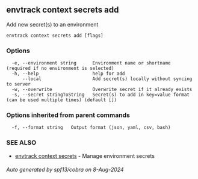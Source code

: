 ## envtrack context secrets add

Add new secret(s) to an environment

```
envtrack context secrets add [flags]
```

### Options

```
  -e, --environment string      Environment name or shortname (required if no environment is selected)
  -h, --help                    help for add
      --local                   Add secret(s) locally without syncing to server
  -w, --overwrite               Overwrite secret if it already exists
  -s, --secret stringToString   Secret(s) to add in key=value format (can be used multiple times) (default [])
```

### Options inherited from parent commands

```
  -f, --format string   Output format (json, yaml, csv, bash)
```

### SEE ALSO

* [envtrack context secrets](envtrack_context_secrets.md)	 - Manage environment secrets

###### Auto generated by spf13/cobra on 8-Aug-2024
